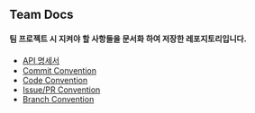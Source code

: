 ## Team Docs
#### 팀 프로젝트 시 지켜야 할 사항들을 문서화 하여 저장한 레포지토리입니다.
* [API 명세서](https://delicious-polyester-fd5.notion.site/API-62df028a33164a8fa46a39d4384ecf69)
* [Commit Convention]()
* [Code Convention]()
* [Issue/PR Convention]()
* [Branch Convention]()
